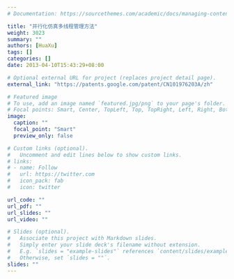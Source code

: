 ```yaml
---
# Documentation: https://sourcethemes.com/academic/docs/managing-content/

title: "并行化仿真多线程管理方法"
weight: 3023
summary: ""
authors: [HuaXu]
tags: []
categories: []
date: 2013-04-10T15:43:29+08:00

# Optional external URL for project (replaces project detail page).
external_link: "https://patents.google.com/patent/CN101976203A/zh"

# Featured image
# To use, add an image named `featured.jpg/png` to your page's folder.
# Focal points: Smart, Center, TopLeft, Top, TopRight, Left, Right, BottomLeft, Bottom, BottomRight.
image:
  caption: ""
  focal_point: "Smart"
  preview_only: false

# Custom links (optional).
#   Uncomment and edit lines below to show custom links.
# links:
# - name: Follow
#   url: https://twitter.com
#   icon_pack: fab
#   icon: twitter

url_code: ""
url_pdf: ""
url_slides: ""
url_video: ""

# Slides (optional).
#   Associate this project with Markdown slides.
#   Simply enter your slide deck's filename without extension.
#   E.g. `slides = "example-slides"` references `content/slides/example-slides.md`.
#   Otherwise, set `slides = ""`.
slides: ""
---
```

